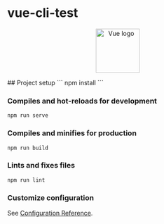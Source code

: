 # vue-cli-test
<p align="center"><a href="https://cli.vuejs.org/favicon.png" target="_blank" rel="noopener noreferrer"><img width="100" src="https://cli.vuejs.org/favicon.png" alt="Vue logo"></a></p>
## Project setup
```
npm install
```

### Compiles and hot-reloads for development
```
npm run serve
```

### Compiles and minifies for production
```
npm run build
```

### Lints and fixes files
```
npm run lint
```

### Customize configuration
See [Configuration Reference](https://cli.vuejs.org/config/).
